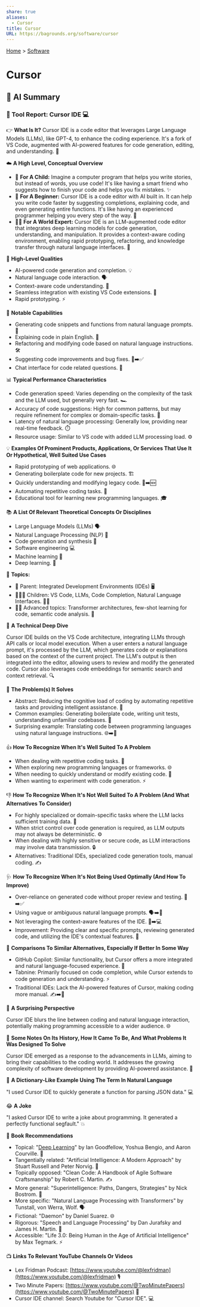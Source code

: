 ```yaml
---
share: true
aliases:
  - Cursor
title: Cursor
URL: https://bagrounds.org/software/cursor
---
```

[Home](../index.md) > [Software](./index.md)  
# Cursor  
  
## 🤖 AI Summary  
### 🔨 Tool Report: Cursor IDE 💻  
  
👉 **What Is It?** Cursor IDE is a code editor that leverages Large Language Models (LLMs), like GPT-4, to enhance the coding experience. It's a fork of VS Code, augmented with AI-powered features for code generation, editing, and understanding. 🤖  
  
☁️ **A High Level, Conceptual Overview**  
  
- 🍼 **For A Child:** Imagine a computer program that helps you write stories, but instead of words, you use code! It's like having a smart friend who suggests how to finish your code and helps you fix mistakes. ✨  
- 🏁 **For A Beginner:** Cursor IDE is a code editor with AI built in. It can help you write code faster by suggesting completions, explaining code, and even generating entire functions. It's like having an experienced programmer helping you every step of the way. 🚀  
- 🧙‍♂️ **For A World Expert:** Cursor IDE is an LLM-augmented code editor that integrates deep learning models for code generation, understanding, and manipulation. It provides a context-aware coding environment, enabling rapid prototyping, refactoring, and knowledge transfer through natural language interfaces. 🧠  
  
🌟 **High-Level Qualities**  
  
- AI-powered code generation and completion. 💡  
- Natural language code interaction. 🗣️  
- Context-aware code understanding. 🧐  
- Seamless integration with existing VS Code extensions. 🔌  
- Rapid prototyping. ⚡  
  
🚀 **Notable Capabilities**  
  
- Generating code snippets and functions from natural language prompts. 📝  
- Explaining code in plain English. 📖  
- Refactoring and modifying code based on natural language instructions. 🛠️  
- Suggesting code improvements and bug fixes. 🐞➡️✅  
- Chat interface for code related questions. 💬  
  
📊 **Typical Performance Characteristics**  
  
- Code generation speed: Varies depending on the complexity of the task and the LLM used, but generally very fast. 🏎️  
- Accuracy of code suggestions: High for common patterns, but may require refinement for complex or domain-specific tasks. 🎯  
- Latency of natural language processing: Generally low, providing near real-time feedback. ⏱️  
- Resource usage: Similar to VS code with added LLM processing load. ⚙️  
  
💡 **Examples Of Prominent Products, Applications, Or Services That Use It Or Hypothetical, Well Suited Use Cases**  
  
- Rapid prototyping of web applications. 🌐  
- Generating boilerplate code for new projects. 🏗️  
- Quickly understanding and modifying legacy code. 📜➡️🆕  
- Automating repetitive coding tasks. 🔁  
- Educational tool for learning new programming languages. 🎓  
  
📚 **A List Of Relevant Theoretical Concepts Or Disciplines**  
  
- Large Language Models (LLMs) 🗣️  
- Natural Language Processing (NLP) 💬  
- Code generation and synthesis 📝  
- Software engineering 💻  
- Machine learning 🤖  
- Deep learning. 🧠  
  
🌲 **Topics:**  
  
- 👶 Parent: Integrated Development Environments (IDEs) 🖥️  
- 👩‍👧‍👦 Children: VS Code, LLMs, Code Completion, Natural Language Interfaces. 👧👦  
- 🧙‍♂️ Advanced topics: Transformer architectures, few-shot learning for code, semantic code analysis. 🤯  
  
🔬 **A Technical Deep Dive**  
  
Cursor IDE builds on the VS Code architecture, integrating LLMs through API calls or local model execution. When a user enters a natural language prompt, it's processed by the LLM, which generates code or explanations based on the context of the current project. The LLM's output is then integrated into the editor, allowing users to review and modify the generated code. Cursor also leverages code embeddings for semantic search and context retrieval. 🔍  
  
🧩 **The Problem(s) It Solves**  
  
- Abstract: Reducing the cognitive load of coding by automating repetitive tasks and providing intelligent assistance. 🤯  
- Common examples: Generating boilerplate code, writing unit tests, understanding unfamiliar codebases. 📝  
- Surprising example: Translating code between programming languages using natural language instructions. 🌐➡️🐍  
  
👍 **How To Recognize When It's Well Suited To A Problem**  
  
- When dealing with repetitive coding tasks. 🔁  
- When exploring new programming languages or frameworks. 🌐  
- When needing to quickly understand or modify existing code. 🧐  
- When wanting to experiment with code generation. ⚡  
  
👎 **How To Recognize When It's Not Well Suited To A Problem (And What Alternatives To Consider)**  
  
- For highly specialized or domain-specific tasks where the LLM lacks sufficient training data. 🙅  
- When strict control over code generation is required, as LLM outputs may not always be deterministic. ⚙️  
- When dealing with highly sensitive or secure code, as LLM interactions may involve data transmission. 🔒  
- Alternatives: Traditional IDEs, specialized code generation tools, manual coding. ✍️  
  
🩺 **How To Recognize When It's Not Being Used Optimally (And How To Improve)**  
  
- Over-reliance on generated code without proper review and testing. 🧐➡️✅  
- Using vague or ambiguous natural language prompts. 🗣️➡️📝  
- Not leveraging the context-aware features of the IDE. 🧠➡️💻  
- Improvement: Providing clear and specific prompts, reviewing generated code, and utilizing the IDE's contextual features. 🚀  
  
🔄 **Comparisons To Similar Alternatives, Especially If Better In Some Way**  
  
- GitHub Copilot: Similar functionality, but Cursor offers a more integrated and natural language-focused experience. 🤝  
- Tabnine: Primarily focused on code completion, while Cursor extends to code generation and understanding. ⚡  
- Traditional IDEs: Lack the AI-powered features of Cursor, making coding more manual. ✍️➡️🤖  
  
🤯 **A Surprising Perspective**  
  
Cursor IDE blurs the line between coding and natural language interaction, potentially making programming accessible to a wider audience. 🌐  
  
📜 **Some Notes On Its History, How It Came To Be, And What Problems It Was Designed To Solve**  
  
Cursor IDE emerged as a response to the advancements in LLMs, aiming to bring their capabilities to the coding world. It addresses the growing complexity of software development by providing AI-powered assistance. 🤖  
  
📝 **A Dictionary-Like Example Using The Term In Natural Language**  
  
"I used Cursor IDE to quickly generate a function for parsing JSON data." 💻  
  
😂 **A Joke**  
  
"I asked Cursor IDE to write a joke about programming. It generated a perfectly functional segfault." 💥  
  
📖 **Book Recommendations**  
  
- Topical: "[Deep Learning](../books/deep-learning.md)" by Ian Goodfellow, Yoshua Bengio, and Aaron Courville. 🧠  
- Tangentially related: "Artificial Intelligence: A Modern Approach" by Stuart Russell and Peter Norvig. 🤖  
- Topically opposed: "Clean Code: A Handbook of Agile Software Craftsmanship" by Robert C. Martin. ✍️  
- More general: "Superintelligence: Paths, Dangers, Strategies" by Nick Bostrom. 🤯  
- More specific: "Natural Language Processing with Transformers" by Tunstall, von Werra, Wolf. 🗣️  
- Fictional: "Daemon" by Daniel Suarez. 🌐  
- Rigorous: "Speech and Language Processing" by Dan Jurafsky and James H. Martin. 💬  
- Accessible: "Life 3.0: Being Human in the Age of Artificial Intelligence" by Max Tegmark. ⚡  
  
📺 **Links To Relevant YouTube Channels Or Videos**  
  
- Lex Fridman Podcast: [https://www.youtube.com/@lexfridman](https://www.youtube.com/@lexfridman) 🎙️  
- Two Minute Papers: [https://www.youtube.com/@TwoMinutePapers](https://www.youtube.com/@TwoMinutePapers) 📄  
- Cursor IDE channel: Search Youtube for "Cursor IDE". 💻  
